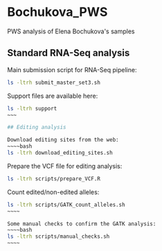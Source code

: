 # Bochukova_PWS
PWS analysis of Elena Bochukova's samples

## Standard RNA-Seq analysis

Main submission script for RNA-Seq pipeline:
~~~~bash
ls -ltrh submit_master_set3.sh
~~~~

Support files are available here:
~~~~bash
ls -ltrh support
~~~

## Editing analysis

Download editing sites from the web:
~~~~bash
ls -ltrh download_editing_sites.sh
~~~~

Prepare the VCF file for editing analysis:
~~~~bash
ls -ltrh scripts/prepare_VCF.R
~~~~

Count edited/non-edited alleles:
~~~~~bash
ls -ltrh scripts/GATK_count_alleles.sh
~~~~

Some manual checks to confirm the GATK analysis:
~~~~bash
ls -ltrh scripts/manual_checks.sh
~~~~


